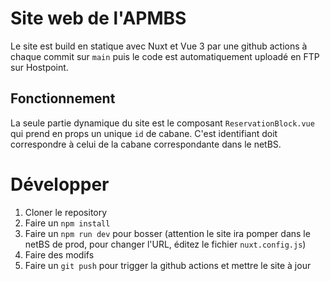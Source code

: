 # Site web de l'APMBS

Le site est build en statique avec Nuxt et Vue 3 par une github actions à chaque commit sur `main` puis le code est automatiquement uploadé en FTP sur Hostpoint.

## Fonctionnement

La seule partie dynamique du site est le composant `ReservationBlock.vue` qui prend en props un unique `id` de cabane. C'est identifiant doit correspondre à celui de la cabane correspondante dans le netBS.

# Développer

1. Cloner le repository
2. Faire un `npm install`
3. Faire un `npm run dev` pour bosser (attention le site ira pomper dans le netBS de prod, pour changer l'URL, éditez le fichier `nuxt.config.js`)
4. Faire des modifs
5. Faire un `git push` pour trigger la github actions et mettre le site à jour
